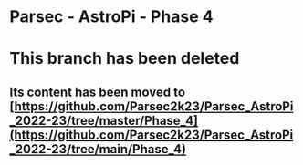 # Parsec - AstroPi - Phase 4
# This branch has been deleted
## Its content has been moved to [https://github.com/Parsec2k23/Parsec_AstroPi_2022-23/tree/master/Phase_4](https://github.com/Parsec2k23/Parsec_AstroPi_2022-23/tree/main/Phase_4)
